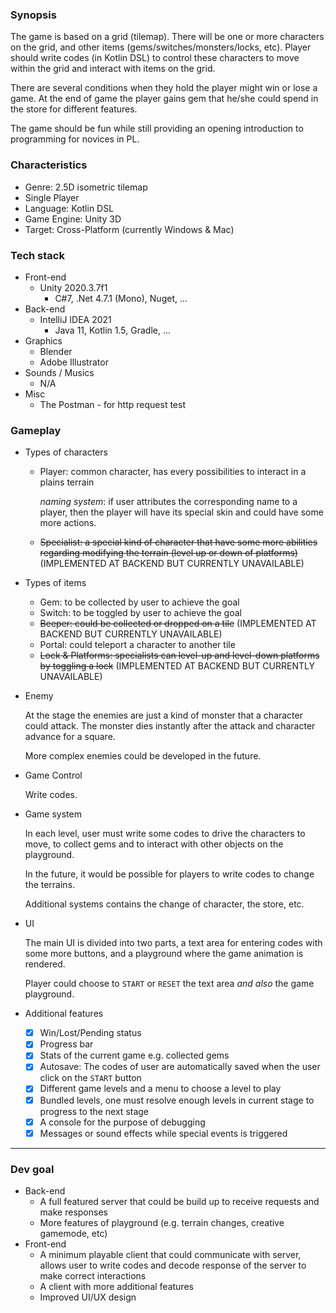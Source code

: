 ### Synopsis

The game is based on a grid (tilemap). There will be one or more characters on the grid, and other items (gems/switches/monsters/locks, etc). Player should write codes (in Kotlin DSL) to control these characters to move within the grid and interact with items on the grid.

There are several conditions when they hold the player might win or lose a game. At the end of game the player gains gem that he/she could spend in the store for different features.

The game should be fun while still providing an opening introduction to programming for novices in PL.

### Characteristics

-   Genre: 2.5D isometric tilemap
-   Single Player
-   Language: Kotlin DSL
-   Game Engine: Unity 3D
-   Target: Cross-Platform (currently Windows & Mac)

### Tech stack

-   Front-end
    -   Unity 2020.3.7f1
        -   C#7, .Net 4.7.1 (Mono), Nuget, ...
-   Back-end
    -   IntelliJ IDEA 2021
        -   Java 11, Kotlin 1.5, Gradle, ...
-   Graphics
    -   Blender
    -   Adobe Illustrator
-   Sounds / Musics
    -   N/A
-   Misc
    -   The Postman - for http request test

### Gameplay

-   Types of characters

    -   Player: common character, has every possibilities to interact in a plains terrain

        *naming system*: if user attributes the corresponding name to a player, then the player will have its special skin and could have some more actions.

    -   ~~Specialist: a special kind of character that have some more abilities regarding modifying the terrain (level up or down of platforms)~~ (IMPLEMENTED AT BACKEND BUT CURRENTLY UNAVAILABLE)

-   Types of items

    -   Gem: to be collected by user to achieve the goal
    -   Switch: to be toggled by user to achieve the goal
    -   ~~Beeper: could be collected or dropped on a tile~~ (IMPLEMENTED AT BACKEND BUT CURRENTLY UNAVAILABLE)
    -   Portal: could teleport a character to another tile
    -   ~~Lock & Platforms: specialists can level-up and level-down platforms by toggling a lock~~ (IMPLEMENTED AT BACKEND BUT CURRENTLY UNAVAILABLE)

-   Enemy

    At the stage the enemies are just a kind of monster that a character could attack. The monster dies instantly after the attack and character advance for a square.

    More complex enemies could be developed in the future.

-   Game Control

    Write codes.

-   Game system

    In each level, user must write some codes to drive the characters to move, to collect gems and to interact with other objects on the playground.

    In the future, it would be possible for players to write codes to change the terrains.

    Additional systems contains the change of character, the store, etc. 

-   UI

    The main UI is divided into two parts, a text area for entering codes with some more buttons, and a playground where the game animation is rendered.

    Player could choose to `START` or `RESET` the text area *and also* the game playground.

-   Additional features

    -   [x] Win/Lost/Pending status
    -   [x] Progress bar
    -   [x] Stats of the current game e.g. collected gems
    -   [x] Autosave: The codes of user are automatically saved when the user click on the `START` button
    -   [x] Different game levels and a menu to choose a level to play
    -   [x] Bundled levels, one must resolve enough levels in current stage to progress to the next stage
    -   [x] A console for the purpose of debugging
    -   [x] Messages or sound effects while special events is triggered

---

### Dev goal

-   Back-end
    -   A full featured server that could be build up to receive requests and make responses
    -   More features of playground (e.g. terrain changes, creative gamemode, etc)
-   Front-end
    -   A minimum playable client that could communicate with server, allows user to write codes and decode response of the server to make correct interactions
    -   A client with more additional features
    -   Improved UI/UX design

